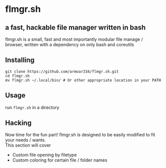 # flmgr.sh
## a fast, hackable file manager written in bash
flmgr.sh is a small, fast and most importantly modular file manage / browser, written with a dependency on only bash and coreutils  

## Installing
```
git clone https://github.com/armoar334/flmgr.sh.git   
cd flmgr.sh  
mv flmgr.sh ~/.local/bin/ # Or other appropriate location in your PATH
```

## Usage
run ``flmgr.sh`` in a directory  

## Hacking
Now time for the fun part! flmgr.sh is designed to be easily modified to fit your needs / wants.  
This section will cover  
- Custom file opening by filetype
- Custom coloring for certain file / folder names
